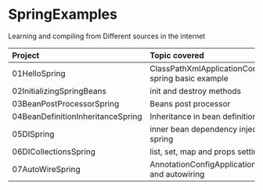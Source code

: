 # SpringExamples

Learning and compiling from Different sources in the internet

| Project                                    |Topic covered                                                                   |
|:-------------------------------------------|:-------------------------------------------------------------------------------|
| 01HelloSpring                              | ClassPathXmlApplicationContext spring basic example                            |
| 02InitializingSpringBeans                  | init and destroy methods                                          |
| 03BeanPostProcessorSpring                  | Beans post processor                                          |
| 04BeanDefinitionInheritanceSpring          | Inheritance in bean definition                                |
| 05DISpring                                 | inner bean dependency injection in spring                     |
| 06DICollectionsSpring                      | list, set, map and props setting                              |
| 07AutoWireSpring                           | AnnotationConfigApplicationContext and autowiring              |
